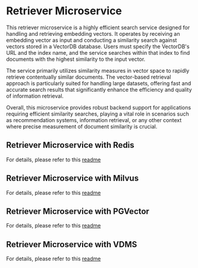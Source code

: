 # Retriever Microservice

This retriever microservice is a highly efficient search service designed for handling and retrieving embedding vectors. It operates by receiving an embedding vector as input and conducting a similarity search against vectors stored in a VectorDB database. Users must specify the VectorDB's URL and the index name, and the service searches within that index to find documents with the highest similarity to the input vector.

The service primarily utilizes similarity measures in vector space to rapidly retrieve contentually similar documents. The vector-based retrieval approach is particularly suited for handling large datasets, offering fast and accurate search results that significantly enhance the efficiency and quality of information retrieval.

Overall, this microservice provides robust backend support for applications requiring efficient similarity searches, playing a vital role in scenarios such as recommendation systems, information retrieval, or any other context where precise measurement of document similarity is crucial.

## Retriever Microservice with Redis

For details, please refer to this [readme](redis/README.md)

## Retriever Microservice with Milvus

For details, please refer to this [readme](milvus/README.md)

## Retriever Microservice with PGVector

For details, please refer to this [readme](pgvector/README.md)

## Retriever Microservice with VDMS

For details, please refer to this [readme](vdms/README.md)
